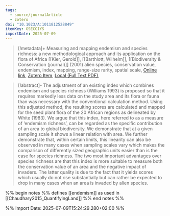 ```yaml
---
tags:
  - source/journalArticle
  - zotero
doi: "10.1023/A:1011812528849"
itemKey: GSECCIYS
importDate: 2025-07-09
---
```

>[!metadata]+
> Measuring and mapping endemism and species richness: a new methodological approach and its application on the flora of Africa
> [[Kier, Gerold]], [[Barthlott, Wilhelm]], 
> [[Biodiversity & Conservation (journal)]] (2001)
> alien species, conservation value, endemism, index, mapping, range-size rarity, spatial scale, 
> [Online link](https://doi.org/10.1023/A:1011812528849), [Zotero Item](zotero://select/library/items/GSECCIYS), [Local (Full Text PDF)](file://C:/Users/aburg/Documents/references/zotero/storage/C29DQJ6D/Kier2001_Measuringmapping.pdf), 

>[!abstract]-
>The adjustment of an existing index which combines endemism and species richness (Williams 1993) is proposed so that it requires markedly less data on the study area and its flora or fauna than was necessary with the conventional calculation method. Using this adjusted method, the resulting scores are calculated and mapped for the seed plant flora of the 20 African regions as delineated by White (1983). We argue that this index, here referred to as a measure of ‘endemism richness’, can be regarded as the specific contribution of an area to global biodiversity. We demonstrate that at a given sampling scale it shows a linear relation with area. We further demonstrate that, within certain limits, this linearity can also be observed in many cases when sampling scales vary which makes the comparison of differently sized geographic units easier than is the case for species richness. The two most important advantages over species richness are that this index is more suitable to measure both the conservation value of an area and the negative impact of invaders. The latter quality is due to the fact that it yields scores which usually do not rise substantially but can rather be expected to drop in many cases when an area is invaded by alien species.

%% begin notes %%
defines [[endemism]] as used in [[Chaudhary2015_QuantifyingLand]]
%% end notes %%

%% Import Date: 2025-07-09T15:24:29.280+02:00 %%
